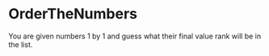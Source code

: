 # OrderTheNumbers
You are given numbers 1 by 1 and guess what their final value rank will be in the list.
